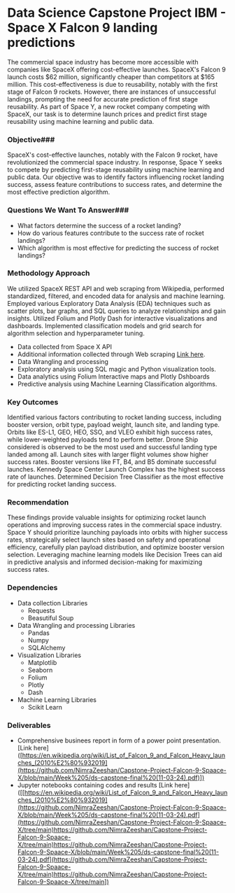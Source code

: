 <h1> Data Science Capstone Project IBM - Space X Falcon 9 landing predictions </h1>


The commercial space industry has become more accessible with companies like SpaceX offering cost-effective launches. SpaceX's Falcon 9 launch costs $62 million, significantly cheaper than competitors at $165 million. This cost-effectiveness is due to reusability, notably with the first stage of Falcon 9 rockets. However, there are instances of unsuccessful landings, prompting the need for accurate prediction of first stage reusability. As part of Space Y, a new rocket company competing with SpaceX, our task is to determine launch prices and predict first stage reusability using machine learning and public data.

### Objective###
SpaceX's cost-effective launches, notably with the Falcon 9 rocket, have revolutionized the commercial space industry. In response, Space Y seeks to compete by predicting first-stage reusability using machine learning and public data. Our objective was to identify factors influencing rocket landing success, assess feature contributions to success rates, and determine the most effective prediction algorithm.

### Questions We Want To Answer###
* What factors determine the success of a rocket landing?
* How do various features contribute to the success rate of rocket landings?
* Which algorithm is most effective for predicting the success of rocket landings?

### Methodology Approach ###
We utilized SpaceX REST API and web scraping from Wikipedia, performed standardized, filtered, and encoded data for analysis and machine learning. Employed various Exploratory Data Analysis (EDA) techniques such as scatter plots, bar graphs, and SQL queries to analyze relationships and gain insights. Utilized Folium and Plotly Dash for interactive visualizations and dashboards. Implemented classification models and grid search for algorithm selection and hyperparameter tuning.

* Data collected from Space X API 
* Additional information collected through Web scraping [Link here](https://en.wikipedia.org/wiki/List_of_Falcon_9_and_Falcon_Heavy_launches_(2010%E2%80%932019)). 
* Data Wrangling and processing
* Exploratory analysis using SQL magic and Python visualization tools.
* Data analytics using Folium Interactive maps and Plotly Dshboards
* Predictive analysis using Machine Learning Classification algorithms.
  
### Key Outcomes ###
Identified various factors contributing to rocket landing success, including booster version, orbit type, payload weight, launch site, and landing type. Orbits like ES-L1, GEO, HEO, SSO, and VLEO exhibit high success rates, while lower-weighted payloads tend to perform better. Drone Ship considered is observed to be the most used and successful landing type landed among all.
Launch sites with larger flight volumes show higher success rates. Booster versions like FT, B4, and B5 dominate successful launches. Kennedy Space Center Launch Complex has the highest success rate of launches.  Determined Decision Tree Classifier as the most effective for predicting rocket landing success.

### Recommendation ###

These findings provide valuable insights for optimizing rocket launch operations and improving success rates in the commercial space industry. Space Y should prioritize launching payloads into orbits with higher success rates, strategically select launch sites based on safety and operational efficiency, carefully plan payload distribution, and optimize booster version selection. Leveraging machine learning models like Decision Trees can aid in predictive analysis and informed decision-making for maximizing success rates.

### Dependencies ###
* Data collection Libraries
    * Requests
    * Beasutiful Soup
* Data Wrangling and processing Libraries
    * Pandas
    * Numpy
    * SQLAlchemy
* Visualization Libraries
    * Matplotlib
    * Seaborn
    * Folium
    * Plotly
    * Dash
* Machine Learning Libraries
    * Scikit Learn

### Deliverables ###
* Comprehensive businees report in form of a power point presentation. [Link here]([https://en.wikipedia.org/wiki/List_of_Falcon_9_and_Falcon_Heavy_launches_(2010%E2%80%932019](https://github.com/NimraZeeshan/Capstone-Project-Falcon-9-Spaace-X/blob/main/Week%205/ds-capstone-final%20(11-03-24).pdf)])
* Jupyter notebooks containing codes and results [Link here]([[https://en.wikipedia.org/wiki/List_of_Falcon_9_and_Falcon_Heavy_launches_(2010%E2%80%932019](https://github.com/NimraZeeshan/Capstone-Project-Falcon-9-Spaace-X/blob/main/Week%205/ds-capstone-final%20(11-03-24).pdf](https://github.com/NimraZeeshan/Capstone-Project-Falcon-9-Spaace-X/tree/main)https://github.com/NimraZeeshan/Capstone-Project-Falcon-9-Spaace-X/tree/main)https://github.com/NimraZeeshan/Capstone-Project-Falcon-9-Spaace-X/blob/main/Week%205/ds-capstone-final%20(11-03-24).pdf](https://github.com/NimraZeeshan/Capstone-Project-Falcon-9-Spaace-X/tree/main)https://github.com/NimraZeeshan/Capstone-Project-Falcon-9-Spaace-X/tree/main]) 
